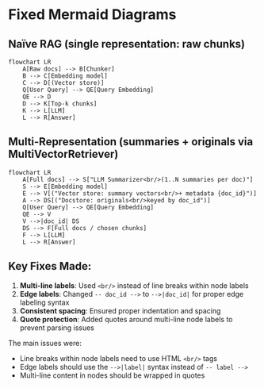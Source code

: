 # Fixed Mermaid Diagrams

## Naïve RAG (single representation: raw chunks)

```mermaid
flowchart LR
    A[Raw docs] --> B[Chunker]
    B --> C[Embedding model]
    C --> D[(Vector store)]
    Q[User Query] --> QE[Query Embedding]
    QE --> D
    D --> K[Top-k chunks]
    K --> L[LLM]
    L --> R[Answer]
```

## Multi-Representation (summaries + originals via MultiVectorRetriever)

```mermaid
flowchart LR
    A[Full docs] --> S["LLM Summarizer<br/>(1..N summaries per doc)"]
    S --> E[Embedding model]
    E --> V[("Vector store: summary vectors<br/>+ metadata {doc_id}")]
    A --> DS[("Docstore: originals<br/>keyed by doc_id")]
    Q[User Query] --> QE[Query Embedding]
    QE --> V
    V -->|doc_id| DS
    DS --> F[Full docs / chosen chunks]
    F --> L[LLM]
    L --> R[Answer]
```

## Key Fixes Made:

1. **Multi-line labels**: Used `<br/>` instead of line breaks within node labels
2. **Edge labels**: Changed `-- doc_id -->` to `-->|doc_id|` for proper edge labeling syntax
3. **Consistent spacing**: Ensured proper indentation and spacing
4. **Quote protection**: Added quotes around multi-line node labels to prevent parsing issues

The main issues were:
- Line breaks within node labels need to use HTML `<br/>` tags
- Edge labels should use the `-->|label|` syntax instead of `-- label -->`
- Multi-line content in nodes should be wrapped in quotes
